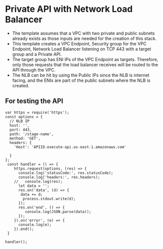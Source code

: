 # Private API with Network Load Balancer
* The template assumes that a VPC with two private and public subnets already exists as those inputs are needed for the creation of this stack.
* This template creates a VPC Endpoint, Security group for the VPC Endpoint, Network Load Balancer listening on TCP 443 with a target group and a Private API.
* The target group has ENI IPs of the VPC Endpoint as targets. Therefore, only those requests that the load balancer receives will be routed to the API through the VPC.
* The NLB can be hit by using the Public IPs since the NLB is internet facing, and the ENIs are part of the public subnets where the NLB is created.

## For testing the API
```
var https = require('https');
const options = {
  // NLB IP
  host: '',
  port: 443,
  path: '/stage-name',
  method: 'GET',
  headers: {
    'Host': 'APIID.execute-api.us-east-1.amazonaws.com'
    
  }
};
 const handler = () => {
    https.request(options, (res) => {
      console.log('statusCode:', res.statusCode);
      console.log('headers:', res.headers);
    //   console.log(res);
      let data = '';
      res.on('data', (d) => {
       data += d;
        process.stdout.write(d);
      });
      res.on('end', () => {
         console.log(JSON.parse(data));
      });
    }).on('error', (e) => {
      console.log(e);
    }).end();
 }

handler();

```